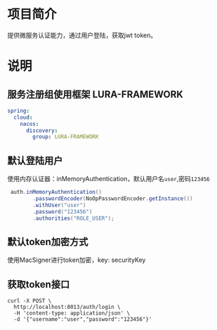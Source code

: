 # 项目简介
提供微服务认证能力，通过用户登陆，获取jwt token。


# 说明

## 服务注册组使用框架 LURA-FRAMEWORK

```yaml
spring:
  cloud:
    nacos:
      discovery:
        group: LURA-FRAMEWORK
```

## 默认登陆用户

使用内存认证器：inMemoryAuthentication，默认用户名`user`,密码`123456`

```java
 auth.inMemoryAuthentication()
        .passwordEncoder(NoOpPasswordEncoder.getInstance())
        .withUser("user")
        .password("123456")
        .authorities("ROLE_USER");
```

## 默认token加密方式
使用MacSigner进行token加密，key: securityKey

## 获取token接口

```shell
curl -X POST \
  http://localhost:8013/auth/login \
  -H 'content-type: application/json' \
  -d '{"username":"user","password":"123456"}'
```
